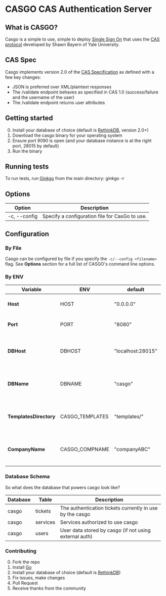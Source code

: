 # CASGO CAS Authentication Server

## What is CASGO?

Casgo is a simple to use, simple to deploy [Single Sign On](http://en.wikipedia.org/wiki/Single_sign-on) that uses the [CAS protocol](http://en.wikipedia.org/wiki/Central_Authentication_Service) developed by Shawn Bayern of Yale University.

## CAS Spec

Casgo implements version 2.0 of the [CAS Specification](http://www.yale.edu/tp/cas/specification/CAS%202.0%20Protocol%20Specification%20v1.0.html) as defined with a few key changes:

- JSON is preferred over XML/plaintext responses
- The /validate endpoint behaves as specified in CAS 1.0 (success/failure and the username of the user)
- The /validate endpoint returns user attributes

## Getting started

0. Install your database of choice (default is  [RethinkDB](http://rethinkdb.com), version 2.0+)
1. Download the casgo binary for your operating system
2. Ensure port 9090 is open (and your database instance is at the right port, 28015 by default)
3. Run the binary

## Running tests

To run tests, run [Ginkgo](https://github.com/onsi/ginkgo) from the main directory:
    ginkgo -r

## Options

|Option       |Description                                     |
|-------------|------------------------------------------------|
|-c, --config | Specify a configuration file for CasGo to use. |

## Configuration

### By File

Casgo can be configured by file if you specify the `-c/--config <filename>` flag. See **Options** section for a full list of CASGO's command line options.

### By ENV

|Variable                 |ENV              |default           |description                                |
|-------------------------|-----------------|------------------|-------------------------------------------|
|**Host**                 |HOST             |"0.0.0.0"         |The host on which to run casgo             |
|**Port**                 |PORT             |"8080"            |The port on which to run casgo             |
|**DBHost**               |DBHOST           |"localhost:28015" |The hostname of database instance          |
|**DBName**               |DBNAME           |"casgo"           |The database name for casgo to use         |
|**TemplatesDirectory**   |CASGO_TEMPLATES  |"templates/"      |The folder in which casgo templates reside |
|**CompanyName**          |CASGO_COMPNAME   |"companyABC"      |The database name for casgo to use         |


### Database Schema

So what does the database that powers casgo look like?

|Database |Table    |Description                                                   |
|---------|---------|--------------------------------------------------------------|
|casgo    |tickets  |The authentication tickets currently in use by the casgo      |
|casgo    |services |Services authorized to use casgo                              |
|casgo    |users    |User data stored by casgo (if not using external auth)        |


### Contributing

0. Fork the repo
1. Install [Go](http://golang.org)
2. Install your database of choice (default is  [RethinkDB](http://rethinkdb.com))
3. Fix issues, make changes
4. Pull Request
5. Receive thanks from the community
